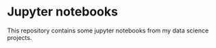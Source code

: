 # Jupyter notebooks

This repository contains some jupyter notebooks from my data science projects.
